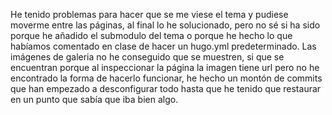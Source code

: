 He tenido problemas para hacer que se me viese el tema y pudiese moverme entre las páginas, al final lo he solucionado, pero no sé si ha sido porque he añadido el submodulo del tema o porque he hecho lo que habíamos comentado en clase de hacer un hugo.yml predeterminado. 
Las imágenes de galeria no he conseguido que se muestren, si que se encuentran porque al inspeccionar la página la imagen tiene url pero no he encontrado la forma de hacerlo funcionar, he hecho un montón de commits que han empezado a desconfigurar todo hasta que he tenido que restaurar en un punto que sabía que iba bien algo.
